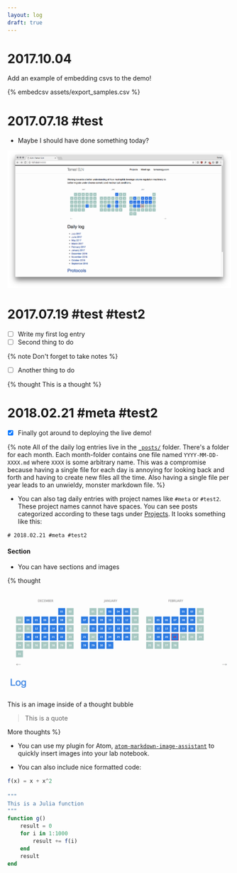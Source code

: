 ```yaml
---
layout: log
draft: true
---
```


# 2017.10.04

Add an example of embedding csvs to the demo!

{% embedcsv assets/export_samples.csv %}

# 2017.07.18 #test

- Maybe I should have done something today?

![This is a cool picture](assets/d7ce15fd.png)

# 2017.07.19 #test #test2

- [ ] Write my first log entry
- [ ] Second thing to do

{% note Don't forget to take notes %}

- [ ] Another thing to do

{% thought This is a thought %}


# 2018.02.21 #meta #test2

- [x] Finally got around to deploying the live demo!

{% note All of the daily log entries live in the [`_posts/`](https://github.com/tlnagy/jekyll-lab-notebook/tree/master/demo/_posts) folder. There's a folder for each month. Each month-folder contains one file named `YYYY-MM-DD-XXXX.md` where `XXXX` is some arbitrary name. This was a compromise because having a single file for each day is annoying for looking back and forth and having to create new files all the time. Also having a single file per year leads to an unwieldy, monster markdown file.  %}

- You can also tag daily entries with project names like `#meta` or `#test2`. These project names cannot have spaces. You can see posts categorized according to these tags under [Projects](../../projects/). It looks something like this:

```
# 2018.02.21 #meta #test2
```

#### Section

- You can have sections and images

{% thought

![](assets/8ad3aebe.png)

This is an image inside of a thought bubble

> This is a quote

More thoughts %}

- You can use my plugin for Atom, [`atom-markdown-image-assistant`](https://github.com/tlnagy/atom-markdown-image-assistant) to quickly insert images into your lab notebook.

- You can also include nice formatted code:

```julia
f(x) = x + x^2

"""
This is a Julia function
"""
function g()
    result = 0
    for i in 1:1000
        result += f(i)
    end
    result
end
```
